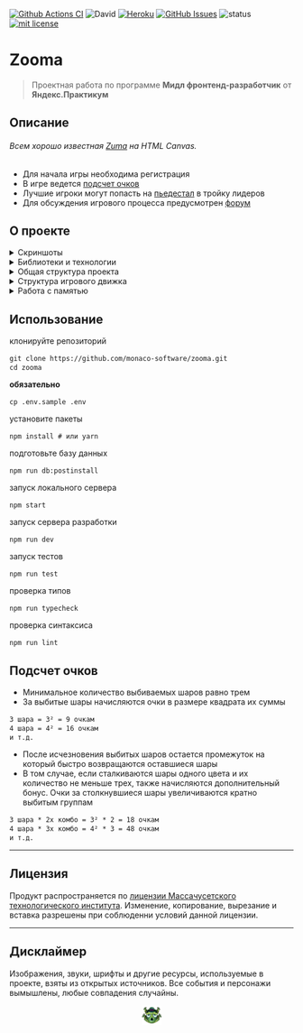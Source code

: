 [![Github Actions CI](https://github.com/monaco-software/zooma/workflows/ci/badge.svg)](https://github.com/monaco-software/zooma/actions?query=workflow%3Aci)
![David](https://img.shields.io/david/dev/monaco-software/zooma)
[![Heroku](https://img.shields.io/badge/website-zooma--deluxe-brightgreen)](https://zooma-deluxe.herokuapp.com/)
[![GitHub Issues](https://img.shields.io/github/issues/monaco-software/zooma.svg)](https://github.com/monaco-software/zooma/issues)
![status](https://img.shields.io/badge/status-pre--alpha-red)
[![mit license](https://img.shields.io/badge/license-MIT-50CB22.svg)](https://opensource.org/licenses/MIT)

# Zooma

> Проектная работа по программе **Мидл фронтенд-разработчик** от **Яндекс.Практикум**

## Описание

###### Всем хорошо известная [Zuma](https://ru.wikipedia.org/wiki/Zuma) на HTML Canvas.

- Для начала игры необходима регистрация
- В игре ведется [подсчет очков](#подсчет-очков)
- Лучшие игроки могут попасть на [пьедестал](https://zooma-deluxe.herokuapp.com/leaderboard) в тройку лидеров
- Для обсуждения игрового процесса предусмотрен [форум](https://zooma-deluxe.herokuapp.com/forum)

## О проекте
<details><summary>Скриншоты</summary>

<p align="center">
<img src="/src/pages/game/assets/images/thumbnails/level_1_thumb.webp">
<img src="/src/pages/game/assets/images/thumbnails/level_2_thumb.webp">
<img src="/src/pages/game/assets/images/thumbnails/level_3_thumb.webp">
</p>

</details>

<details><summary>Библиотеки и технологии</summary>

- TypeScript
- React
- Redux
- Canvas
- CSS
- Webpack
- ESLint
- Docker
- Jest
- Web Workers
- Fullscreen API
- LocalStorage API

</details>

<details><summary>Общая структура проекта</summary>

```
.
├── middlewares               # промежуточные обработчики Express
└── src                       # исходники TypeScript
    ├── api                   # внешние сервисы
    ├── common                # общие модули и типы
    ├── components            # переиспользуемые компоненты
    ├── pages                 # конечные точки маршрутизации
    |   ├── account           # настройки пользователя
    |   ├── forum             # форум
    |   ├── game              # игра
    |   ├── gameLevels        # страница уровней
    |   ├── gameOver          # для проигравших
    |   ├── leaderboard       # достижения
    |   ├── root              # лэндинг
    |   ├── signin            # авторизация
    |   └── signup            # регистрация
    ├── pwa                   # прогрессивное web-приложение
    └── store                 # хранилище Redux
```

</details>

<details><summary>Структура игрового движка</summary>

```
game
├── assets
│   ├── fonts
│   ├── images
│   └── sounds
├── UserInterface             # взаимодействие с пользователем
├── Layers                    # компоненты Canvas
├── lib                       # классы и утилиты
├── constants.ts              # константы и перечисления
├── Game.tsx                  # точка входа
├── levels.ts                 # настройка уровней
└── setup.ts                  # настройки движка
```

</details>

<details><summary>Работа с памятью</summary>


1. Устранены утечки памяти при работе с сайд-эффектами React
   - определены ссылки на
     - setTimeout()
     - setInterval()
     - requestAnimationFrame()
   - на выходе ресурсы освобождаются вызовом соответствующих функций

1. Обнаружены и устранены наложения длительных сайд-эффектов

1. В классах спрайтов введены статические переменные для изображений, что позволило отказаться от `new Image()` в конструкторах.

1. Расчеты изменены таким образом, чтобы не использовать `slice()` для массивов.

1. В игре для устранения коротких фризов при работе Garbage Collector были введены массивы для хранения удаленных объектов. Ресурсы высвобождаются после завершения уровня.

</details>

## Использование
клонируйте репозиторий
```shell script
git clone https://github.com/monaco-software/zooma.git
cd zooma
```
**обязательно**
```
cp .env.sample .env
```
установите пакеты
```shell script
npm install # или yarn
```
подготовьте базу данных
```
npm run db:postinstall
```
запуск локального сервера
```shell script
npm start
```
запуск сервера разработки
```shell script
npm run dev
```
запуск тестов
```
npm run test
```
проверка типов
```shell script
npm run typecheck
```
проверка синтаксиса
```shell script
npm run lint
```

## Подсчет очков
- Минимальное количество выбиваемых шаров равно трем
- За выбитые шары начисляются очки в размере квадрата их суммы
```
3 шара = 3² = 9 очкам
4 шара = 4² = 16 очкам
и т.д.
```
- После исчезновения выбитых шаров остается промежуток на который быстро возвращаются оставшиеся шары
- В том случае, если сталкиваются шары одного цвета и их количество не меньше трех, также начисляются дополнительный бонус. Очки за столкнувшиеся шары увеличиваются кратно выбитым группам

```
3 шара * 2х комбо = 3² * 2 = 18 очкам
4 шара * 3х комбо = 4² * 3 = 48 очкам
и т.д.
```
___

## Лицензия
Продукт распространяется по [лицензии Массачусетского технологического института](https://opensource.org/licenses/MIT). Изменение, копирование, вырезание и вставка разрешены при соблюденни условий данной лицензии.

___

## Дисклаймер

Изображения, звуки, шрифты и другие ресурсы, используемые в проекте, взяты из открытых источников. Все события и персонажи вымышлены, любые совпадения случайны.

<p align="center">
<img src="/src/pages/game/assets/images/frog.webp" width="35" height="35">
</p>

